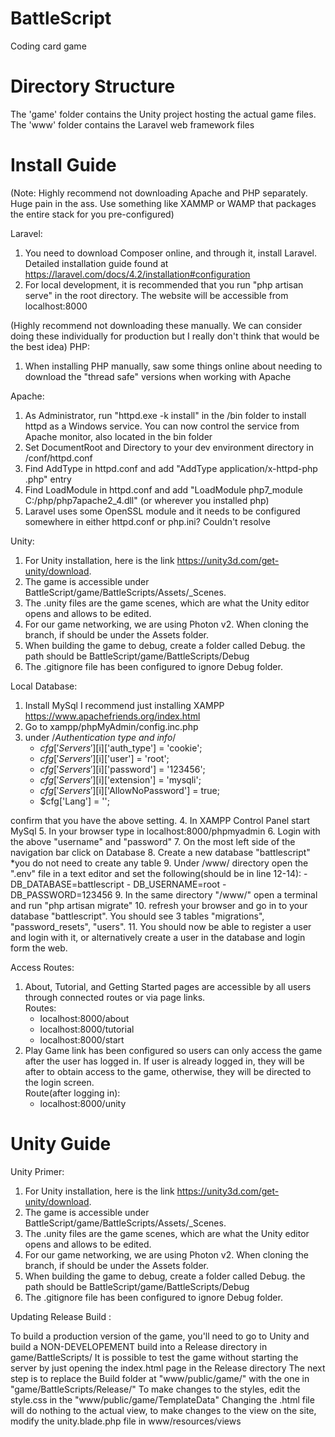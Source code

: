 # BattleScript

Coding card game

# Directory Structure

The 'game' folder contains the Unity project hosting the actual game files.
The 'www' folder contains the Laravel web framework files

# Install Guide

(Note: Highly recommend not downloading Apache and PHP separately. Huge pain in the ass.
Use something like XAMMP or WAMP that packages the entire stack for you pre-configured)

Laravel:
1. You need to download Composer online, and through it, install Laravel. Detailed installation guide found at https://laravel.com/docs/4.2/installation#configuration
2. For local development, it is recommended that you run "php artisan serve" in the root directory.
The website will be accessible from localhost:8000

(Highly recommend not downloading these manually.
We can consider doing these individually for production but I really don't think that would be the best idea)
PHP:
1. When installing PHP manually, saw some things online about
needing to download the "thread safe" versions when working with Apache

Apache:
1. As Administrator, run "httpd.exe -k install" in the /bin folder to install httpd as a Windows service. You can now control the service from Apache monitor, also located in the bin folder
2. Set DocumentRoot and Directory to your dev environment directory in /conf/httpd.conf
3. Find AddType in httpd.conf and add "AddType application/x-httpd-php .php" entry
4. Find LoadModule in httpd.conf and add "LoadModule php7_module C:/php/php7apache2_4.dll" (or wherever you installed php)
5. Laravel uses some OpenSSL module and it needs to be configured somewhere in either httpd.conf or php.ini? Couldn't resolve

Unity:
1. For Unity installation, here is the link https://unity3d.com/get-unity/download.
2. The game is accessible under BattleScript/game/BattleScripts/Assets/_Scenes.
3. The .unity files are the game scenes, which are what the Unity editor opens and allows to be edited.
4. For our game networking, we are using Photon v2. When cloning the branch, if should be under the Assets folder.
5. When building the game to debug, create a folder called Debug. the path should be BattleScript/game/BattleScripts/Debug
6. The .gitignore file has been configured to ignore Debug folder.

Local Database:
1. Install MySql I recommend just installing XAMPP https://www.apachefriends.org/index.html
2. Go to xampp/phpMyAdmin/config.inc.php
3. under /*Authentication type and info*/
	- $cfg['Servers'][$i]['auth_type'] = 'cookie';
	- $cfg['Servers'][$i]['user'] = 'root';
	- $cfg['Servers'][$i]['password'] = '123456';
	- $cfg['Servers'][$i]['extension'] = 'mysqli';
	- $cfg['Servers'][$i]['AllowNoPassword'] = true;
	- $cfg['Lang'] = '';

confirm that you have the above setting.
4. In XAMPP Control Panel start MySql
5. In your browser type in localhost:8000/phpmyadmin
6. Login with the above "username" and "password"
7. On the most left side of the navigation bar click on Database
8. Create a new database "battlescript" *you do not need to create any table
9. Under /www/ directory open the ".env" file in a text editor and set the following(should be in line 12-14):
	- DB_DATABASE=battlescript
	- DB_USERNAME=root
	- DB_PASSWORD=123456
9. In the same directory "/www/" open a terminal and run "php artisan migrate"
10. refresh your browser and go in to your database
	"battlescript". You should see 3 tables "migrations", "password_resets", "users".
11. You should now be able to register a user and login with it, or alternatively create a user in the database and login form the web.

Access Routes:
1. About, Tutorial, and Getting Started pages are accessible by all users through connected routes or via page links.  
Routes:
	- localhost:8000/about
	- localhost:8000/tutorial
	- localhost:8000/start
2. Play Game link has been configured so users can only access the game after the user has logged in. If user is already logged in, they will be after to obtain access to the game, otherwise, they will be directed to the login screen.  
Route(after logging in):
	- localhost:8000/unity

# Unity Guide

Unity Primer:


1. For Unity installation, here is the link https://unity3d.com/get-unity/download.
2. The game is accessible under BattleScript/game/BattleScripts/Assets/_Scenes.
3. The .unity files are the game scenes, which are what the Unity editor opens and allows to be edited.
4. For our game networking, we are using Photon v2. When cloning the branch, if should be under the Assets folder.
5. When building the game to debug, create a folder called Debug. the path should be BattleScript/game/BattleScripts/Debug
6. The .gitignore file has been configured to ignore Debug folder.


Updating Release Build :


To build a production version of the game, you'll need to go to Unity and build a NON-DEVELOPEMENT build into a Release directory in game/BattleScripts/
It is possible to test the game without starting the server by just opening the index.html page in the Release directory
The next step is to replace the Build folder at "www/public/game/" with the one in  "game/BattleScripts/Release/"
To make changes to the styles, edit the style.css in the "www/public/game/TemplateData"
Changing the .html file will do nothing to the actual view, to make changes to the view on the site, modify the unity.blade.php file in www/resources/views

